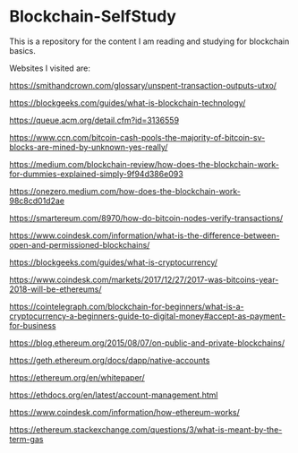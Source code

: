 # Blockchain-SelfStudy

This is a repository for the content I am reading and studying for blockchain basics. 

Websites I visited are:

https://smithandcrown.com/glossary/unspent-transaction-outputs-utxo/

https://blockgeeks.com/guides/what-is-blockchain-technology/

https://queue.acm.org/detail.cfm?id=3136559

https://www.ccn.com/bitcoin-cash-pools-the-majority-of-bitcoin-sv-blocks-are-mined-by-unknown-yes-really/

https://medium.com/blockchain-review/how-does-the-blockchain-work-for-dummies-explained-simply-9f94d386e093

https://onezero.medium.com/how-does-the-blockchain-work-98c8cd01d2ae

https://smartereum.com/8970/how-do-bitcoin-nodes-verify-transactions/

https://www.coindesk.com/information/what-is-the-difference-between-open-and-permissioned-blockchains/

https://blockgeeks.com/guides/what-is-cryptocurrency/

https://www.coindesk.com/markets/2017/12/27/2017-was-bitcoins-year-2018-will-be-ethereums/

https://cointelegraph.com/blockchain-for-beginners/what-is-a-cryptocurrency-a-beginners-guide-to-digital-money#accept-as-payment-for-business

https://blog.ethereum.org/2015/08/07/on-public-and-private-blockchains/

https://geth.ethereum.org/docs/dapp/native-accounts

https://ethereum.org/en/whitepaper/

https://ethdocs.org/en/latest/account-management.html

https://www.coindesk.com/information/how-ethereum-works/

https://ethereum.stackexchange.com/questions/3/what-is-meant-by-the-term-gas




